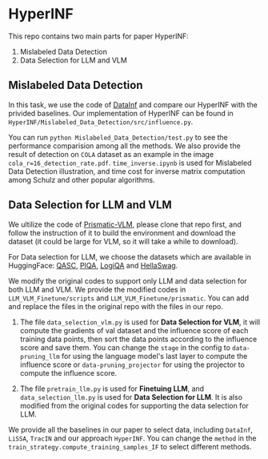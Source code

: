 # HyperINF
This repo contains two main parts for paper HyperINF:
1. Mislabeled Data Detection
2. Data Selection for LLM and VLM

## Mislabeled Data Detection
In this task, we use the code of [DataInf](https://github.com/ykwon0407/DataInf) and compare our HyperINF with the privided baselines. Our implementation of HyperINF can be found in `HyperINF/Mislabeled_Data_Detection/src/influence.py`. 

You can run `python Mislabeled_Data_Detection/test.py` to see the performance comparision among all the methods. We also provide the result of detection on `COLA` dataset as an example in the image `cola_r=16_detection_rate.pdf`. `time_inverse.ipynb` is used for Mislabeled Data Detection illustration, and time cost for inverse matrix computation among Schulz and other popular algorithms.


## Data Selection for LLM and VLM
We ultilize the code of [Prismatic-VLM](https://github.com/TRI-ML/prismatic-vlms/tree/main), please clone that repo first, and follow the instruction of it to build the environment and download the dataset (it could be large for VLM, so it will take a while to download).

For Data selection for LLM, we choose the datasets which are available in HuggingFace: [QASC](https://huggingface.co/datasets/allenai/qasc?row=9), [PIQA](https://github.com/ybisk/ybisk.github.io/tree/master/piqa/data), [LogiQA](https://huggingface.co/datasets/lucasmccabe/logiqa) and [HellaSwag](https://huggingface.co/datasets/Rowan/hellaswag).

We modify the original codes to support only LLM and data selection for both LLM and VLM. We provide the modified codes in `LLM_VLM_Finetune/scripts` and `LLM_VLM_Finetune/prismatic`. You can add and replace the files in the original repo with the files in our repo.

1. The file `data_selection_vlm.py` is used for **Data Selection for VLM**, it will compute the gradients of val dataset and the influence score of each training data points, then sort the data points according to the influence score and save them. You can change the `stage` in the config to `data-pruning_llm` for using the language model's last layer to compute the influence score or `data-pruning_projector` for using the projector to compute the influence score.

2. The file `pretrain_llm.py` is used for **Finetuing LLM**, and `data_selection_llm.py` is used for **Data Selection for LLM**. It is also modified from the original codes for supporting the data selection for LLM.

We provide all the baselines in our paper to select data, including `DataInf`, `LiSSA`, `TracIN` and our approach `HyperINF`. You can change the `method` in the `train_strategy.compute_training_samples_IF` to select different methods.